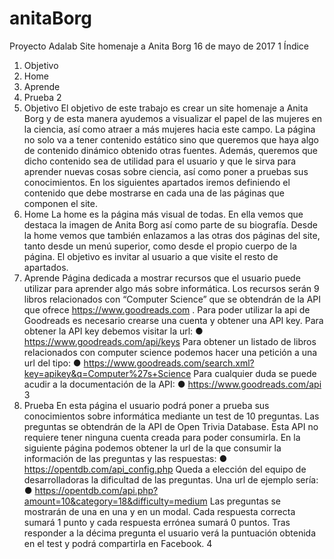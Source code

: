 # anitaBorg


Proyecto Adalab
Site homenaje a Anita Borg
16 de mayo de 2017
1
Índice
1. Objetivo
2. Home
3. Aprende
4. Prueba
2
1. Objetivo
El objetivo de este trabajo es crear un site homenaje a Anita Borg y de esta manera ayudemos a
visualizar el papel de las mujeres en la ciencia, así como atraer a más mujeres hacia este campo.
La página no solo va a tener contenido estático sino que queremos que haya algo de contenido
dinámico obtenido otras fuentes. Además, queremos que dicho contenido sea de utilidad para el
usuario y que le sirva para aprender nuevas cosas sobre ciencia, así como poner a pruebas sus
conocimientos.
En los siguientes apartados iremos definiendo el contenido que debe mostrarse en cada una de
las páginas que componen el site.
2. Home
La home es la página más visual de todas. En ella vemos que destaca la imagen de Anita Borg así
como parte de su biografía.
Desde la home vemos que también enlazamos a las otras dos páginas del site, tanto desde un
menú superior, como desde el propio cuerpo de la página. El objetivo es invitar al usuario a que
visite el resto de apartados.
3. Aprende
Página dedicada a mostrar recursos que el usuario puede utilizar para aprender algo más sobre
informática. Los recursos serán 9 libros relacionados con “Computer Science” que se obtendrán
de la API que ofrece https://www.goodreads.com .
Para poder utilizar la api de Goodreads es necesario crearse una cuenta y obtener una API key.
Para obtener la API key debemos visitar la url:
● https://www.goodreads.com/api/keys
Para obtener un listado de libros relacionados con computer science podemos hacer una
petición a una url del tipo:
● https://www.goodreads.com/search.xml?key=apikey&q=Computer%27s+Science
Para cualquier duda se puede acudir a la documentación de la API:
● https://www.goodreads.com/api
3
4. Prueba
En esta página el usuario podrá poner a prueba sus conocimientos sobre informática
mediante un test de 10 preguntas. Las preguntas se obtendrán de la API de Open Trivia
Database. Esta API no requiere tener ninguna cuenta creada para poder consumirla. En la
siguiente página podemos obtener la url de la que consumir la información de las preguntas y
las respuestas:
● https://opentdb.com/api_config.php
Queda a elección del equipo de desarrolladoras la dificultad de las preguntas. Una url de
ejemplo sería:
● https://opentdb.com/api.php?amount=10&category=18&difficulty=medium
Las preguntas se mostrarán de una en una y en un modal. Cada respuesta correcta sumará 1
punto y cada respuesta errónea sumará 0 puntos. Tras responder a la décima pregunta el
usuario verá la puntuación obtenida en el test y podrá compartirla en Facebook.
4
